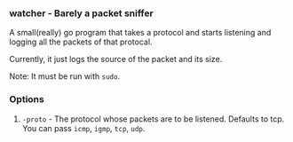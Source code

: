 ### watcher - Barely a packet sniffer
A small(really) go program that takes a protocol and starts listening and logging all the packets of that protocal.

Currently, it just logs the source of the packet and its size.

Note: It must be run with `sudo`.

### Options
1. `-proto` - The protocol whose packets are to be listened. Defaults to tcp. You can pass `icmp`, `igmp`, `tcp`, `udp`.
